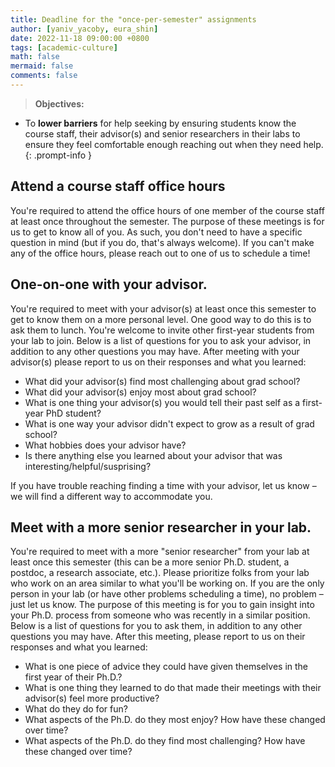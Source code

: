 ```yaml
---
title: Deadline for the "once-per-semester" assignments
author: [yaniv_yacoby, eura_shin]
date: 2022-11-18 09:00:00 +0800
tags: [academic-culture]
math: false
mermaid: false
comments: false
---
```


> **Objectives:**
* To **lower barriers** for help seeking by ensuring students know the course staff, their advisor(s) and senior researchers in their labs to ensure they feel comfortable enough reaching out when they need help.
{: .prompt-info }


## Attend a course staff office hours

You're required to attend the office hours of one member of the course staff at least once throughout the semester. The purpose of these meetings is for us to get to know all of you. As such, you don't need to have a specific question in mind (but if you do, that's always welcome). If you can't make any of the office hours, please reach out to one of us to schedule a time!


## One-on-one with your advisor.

You're required to meet with your advisor(s) at least once this semester to get to know them on a more personal level. One good way to do this is to ask them to lunch. You're welcome to invite other first-year students from your lab to join.
Below is a list of questions for you to ask your advisor, in addition to any other questions you may have. After meeting with your advisor(s) please report to us on their responses and what you learned:
* What did your advisor(s) find most challenging about grad school? 
* What did your advisor(s) enjoy most about grad school?
* What is one thing your advisor(s) you would tell their past self as a first-year PhD student? 
* What is one way your advisor didn't expect to grow as a result of grad school? 
* What hobbies does your advisor have? 
* Is there anything else you learned about your advisor that was interesting/helpful/susprising?

If you have trouble reaching finding a time with your advisor, let us know – we will find a different way to accommodate you. 

## Meet with a more senior researcher in your lab.

You're required to meet with a more "senior researcher" from your lab at least once this semester (this can be a more senior Ph.D. student, a postdoc, a research associate, etc.). Please prioritize folks from your lab who work on an area similar to what you'll be working on. If you are the only person in your lab (or have other problems scheduling a time), no problem – just let us know. The purpose of this meeting is for you to gain insight into your Ph.D. process from someone who was recently in a similar position.
Below is a list of questions for you to ask them, in addition to any other questions you may have. After this meeting, please report to us on their responses and what you learned:
* What is one piece of advice they could have given themselves in the first year of their Ph.D.? 
* What is one thing they learned to do that made their meetings with their advisor(s) feel more productive? 
* What do they do for fun? 
* What aspects of the Ph.D. do they most enjoy? How have these changed over time? 
* What aspects of the Ph.D. do they find most challenging? How have these changed over time? 
